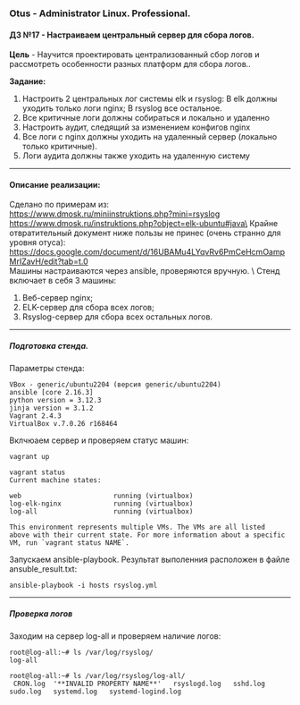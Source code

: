 ### **Otus - Administrator Linux. Professional.**  
#### **ДЗ №17 - Настраиваем центральный сервер для сбора логов.**  
**Цель** - Научится проектировать централизованный сбор логов и рассмотреть особенности разных платформ для сбора логов..

**Задание:**  
1) Настроить 2 центральных лог системы elk и rsyslog:
    В elk должны уходить только логи nginx;
    В rsyslog все остальное.
2) Все критичные логи  должны собираться и локально и удаленно
3) Настроить аудит, следящий за изменением конфигов nginx
4) Все логи с nginx должны уходить на удаленный сервер (локально только критичные).
5) Логи аудита должны также уходить на удаленную систему

****
#### **Описание реализации:**  
Сделано по примерам из: \
https://www.dmosk.ru/miniinstruktions.php?mini=rsyslog \
https://www.dmosk.ru/instruktions.php?object=elk-ubuntu#java\
Крайне отвратительный документ ниже пользы не принес (очень странно для уровня отуса): \
https://docs.google.com/document/d/16UBAMu4LYqvRv6PmCeHcmOampMrIZavH/edit?tab=t.0 \
Машины настраиваются через ansible, проверяются вручную. \ 
Стенд включает в себя 3 машины:
1) Веб-сервер nginx;
2) ELK-сервер для сбора всех логов;
3) Rsyslog-сервер для сбора всех остальных логов.
***
##### Подготовка стенда.
Параметры стенда:
```
VBox - generic/ubuntu2204 (версия generic/ubuntu2204)
ansible [core 2.16.3]
python version = 3.12.3
jinja version = 3.1.2
Vagrant 2.4.3
VirtualBox v.7.0.26 r168464
```
Вклчюаем сервер и проверяем статус машин:
```
vagrant up

vagrant status
Current machine states:

web                       running (virtualbox)
log-elk-nginx             running (virtualbox)
log-all                   running (virtualbox)

This environment represents multiple VMs. The VMs are all listed
above with their current state. For more information about a specific
VM, run `vagrant status NAME`.
```
Запускаем ansible-playbook. Результат выполенния расположен в файле ansuble_result.txt:
```
ansible-playbook -i hosts rsyslog.yml
```

***
##### Проверка логов
Заходим на сервер log-all и проверяем наличие логов:
```
root@log-all:~# ls /var/log/rsyslog/
log-all

root@log-all:~# ls /var/log/rsyslog/log-all/
 CRON.log  '**INVALID PROPERTY NAME**'   rsyslogd.log   sshd.log   sudo.log   systemd.log   systemd-logind.log
